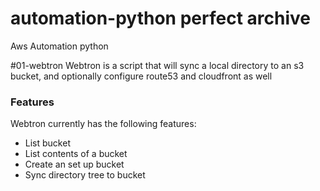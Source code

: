 # automation-python perfect archive
Aws Automation python 

#01-webtron
Webtron is a script that will sync a local directory to an s3 bucket, and optionally configure route53 and cloudfront as well

### Features

Webtron currently has the following features:

- List bucket
- List contents of a bucket 
- Create an set up bucket
- Sync directory tree to bucket



